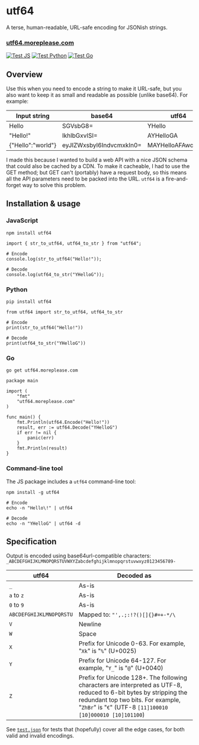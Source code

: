 # utf64

A terse, human-readable, URL-safe encoding for JSONish strings.

### **[utf64.moreplease.com](https://utf64.moreplease.com)**

[![Test JS](https://github.com/more-please/utf64/actions/workflows/js.yml/badge.svg)](https://github.com/more-please/utf64/actions/workflows/js.yml)
[![Test Python](https://github.com/more-please/utf64/actions/workflows/py.yml/badge.svg)](https://github.com/more-please/utf64/actions/workflows/py.yml)
[![Test Go](https://github.com/more-please/utf64/actions/workflows/go.yml/badge.svg)](https://github.com/more-please/utf64/actions/workflows/go.yml)

## Overview

Use this when you need to encode a string to make it URL-safe, but you also want to keep it as small and readable as possible (unlike base64). For example:

| Input string      | base64                   | utf64              |
| ----------------- | ------------------------ | ------------------ |
| Hello             | SGVsbG8=                 | YHello             |
| "Hello!"          | IkhlbGxvISI=             | AYHelloGA          |
| {"Hello":"world"} | eyJIZWxsbyI6IndvcmxkIn0= | MAYHelloAFAworldAN |

I made this because I wanted to build a web API with a nice JSON schema that could also be cached by a CDN. To make it cacheable, I had to use the GET method; but GET can't (portably) have a request body, so this means all the API parameters need to be packed into the URL. `utf64` is a fire-and-forget way to solve this problem.

## Installation & usage

### JavaScript

```
npm install utf64
```

```
import { str_to_utf64, utf64_to_str } from "utf64";

# Encode
console.log(str_to_utf64("Hello!"));

# Decode
console.log(utf64_to_str("YHelloG"));
```

### Python

```
pip install utf64
```

```
from utf64 import str_to_utf64, utf64_to_str

# Encode
print(str_to_utf64("Hello!"))

# Decode
print(utf64_to_str("YHelloG"))
```

### Go

```
go get utf64.moreplease.com
```

```
package main

import (
	"fmt"
	"utf64.moreplease.com"
)

func main() {
	fmt.Println(utf64.Encode("Hello!"))
	result, err := utf64.Decode("YHelloG")
	if err != nil {
		panic(err)
	}
	fmt.Println(result)
}
```

### Command-line tool

The JS package includes a `utf64` command-line tool:

```
npm install -g utf64
```

```
# Encode
echo -n "Hello\!" | utf64

# Decode
echo -n "YHelloG" | utf64 -d
```

## Specification

Output is encoded using base64url-compatible characters: `_ABCDEFGHIJKLMNOPQRSTUVWXYZabcdefghijklmnopqrstuvwxyz0123456789-`

| utf64                   | Decoded as                                                                                                                                                                                                            |
| ----------------------- | --------------------------------------------------------------------------------------------------------------------------------------------------------------------------------------------------------------------- |
| `_`                     | As-is                                                                                                                                                                                                                 |
| `a` to `z`              | As-is                                                                                                                                                                                                                 |
| `0` to `9`              | As-is                                                                                                                                                                                                                 |
| `ABCDEFGHIJKLMNOPQRSTU` | Mapped to: `"',.;:!?()[]{}#=+-*/\`                                                                                                                                                                                    |
| `V`                     | Newline                                                                                                                                                                                                               |
| `W`                     | Space                                                                                                                                                                                                                 |
| `X`                     | Prefix for Unicode 0-63. For example, "`Xk`" is "`%`" (U+0025)                                                                                                                                                        |
| `Y`                     | Prefix for Unicode 64-127. For example, "`Y_`" is "`@`" (U+0040)                                                                                                                                                      |
| `Z`                     | Prefix for Unicode 128+. The following characters are interpreted as UTF-8, reduced to 6-bit bytes by stripping the redundant top two bits. For example, "`ZhBr`" is "`€`" (UTF-8 `[11]100010 [10]000010 [10]101100`) |

See [`test.json`](test.json) for tests that (hopefully) cover all the edge cases, for both valid and invalid encodings.

